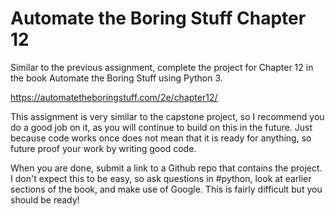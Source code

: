 # Automate the Boring Stuff Chapter 12
Similar to the previous assignment, complete the project for Chapter 12 in the book Automate the Boring Stuff using Python 3. 

<https://automatetheboringstuff.com/2e/chapter12/>

This assignment is very similar to the capstone project, so I recommend you do a good job on it, as you will continue to build on this in the future. Just because code works once does not mean that it is ready for anything, so future proof your work by writing good code. 

When you are done, submit a link to a Github repo that contains the project. I don't expect this to be easy, so ask questions in #python, look at earlier sections of the book, and make use of Google. This is fairly difficult but you should be ready!